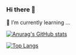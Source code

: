 ### Hi there 👋

🌱 I’m currently learning ...

[![Anurag's GitHub stats](https://github-readme-stats.vercel.app/api?username=nmsn)](https://github.com/anuraghazra/github-readme-stats)

[![Top Langs](https://github-readme-stats.vercel.app/api/top-langs/?username=nmsn)](https://github.com/anuraghazra/github-readme-stats)

<!--
**nmsn/nmsn** is a ✨ _special_ ✨ repository because its `README.md` (this file) appears on your GitHub profile.

Here are some ideas to get you started:

- 🔭 I’m currently working on ...
- 🌱 I’m currently learning ...
- 👯 I’m looking to collaborate on ...
- 🤔 I’m looking for help with ...
- 💬 Ask me about ...
- 📫 How to reach me: ...
- 😄 Pronouns: ...
- ⚡ Fun fact: ...
-->

